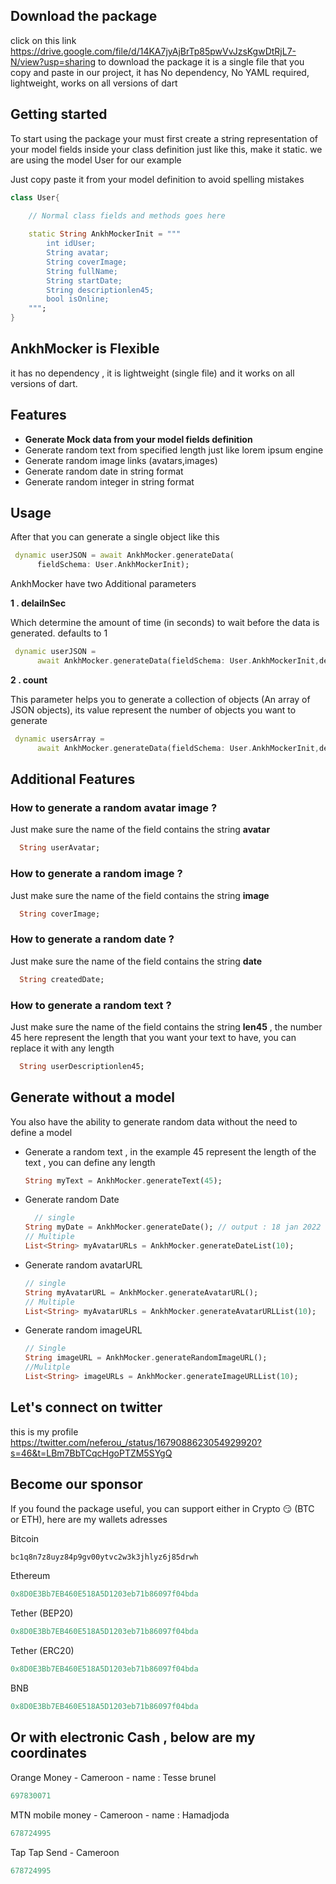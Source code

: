 <!-- 
This README describes the package. If you publish this package to pub.dev,
this README's contents appear on the landing page for your package.

For information about how to write a good package README, see the guide for
[writing package pages](https://dart.dev/guides/libraries/writing-package-pages). 

For general information about developing packages, see the Dart guide for
[creating packages](https://dart.dev/guides/libraries/create-library-packages)
and the Flutter guide for
[developing packages and plugins](https://flutter.dev/developing-packages). 

2 - Do the demo App in english
3 - Translate the demo App in french(Voice Over)
4 - Write the docs in PDF
5 - deploy to pub.dev
-->

## Download the package 
click on this link https://drive.google.com/file/d/14KA7jyAjBrTp85pwVvJzsKgwDtRjL7-N/view?usp=sharing to download the package
it is a single file that you copy and paste in our project, it has No dependency, No YAML required, lightweight, works on all versions of dart


## Getting started
To start using the package your must first create a string representation of your model fields inside your class definition just like this, make it static. we are using the model User for our example
<p>Just copy paste it from your model definition to avoid spelling mistakes</p>

```dart
class User{

    // Normal class fields and methods goes here
    
    static String AnkhMockerInit = """
        int idUser;
        String avatar;
        String coverImage;
        String fullName;
        String startDate;
        String descriptionlen45;
        bool isOnline;
    """;
}
```


## AnkhMocker is Flexible
it has no dependency , it is lightweight (single file) and it works on all versions of dart.

## Features

<ul>
  <li><b>Generate Mock data from your model fields definition</b></li>
  <li>Generate random text from specified length just like lorem ipsum engine</li>
  <li>Generate random image links (avatars,images)</li>
  <li>Generate random date in string format</li>
  <li>Generate random integer in string format</li>
</ul>


## Usage
After that you can generate a single object like this
```dart
 dynamic userJSON = await AnkhMocker.generateData(
      fieldSchema: User.AnkhMockerInit);
```
<p>AnkhMocker have two Additional parameters</p>
<p><b>1 . delaiInSec</b></p>
<p>Which determine the amount of time (in seconds) to wait before the data is generated. defaults to 1 </p>

```dart
 dynamic userJSON =
      await AnkhMocker.generateData(fieldSchema: User.AnkhMockerInit,delayInSec: 5);
```

<p><b>2 . count</b></p>
<p>This parameter helps you to generate a collection of objects (An array of JSON objects), its value represent the number of objects you want to generate</p>

```dart
 dynamic usersArray =
      await AnkhMocker.generateData(fieldSchema: User.AnkhMockerInit,delayInSec: 5,count: 15);
```

## Additional Features

<h3>How to generate a random avatar image ?</h3>
<p>Just make sure the name of the field contains the string <b>avatar</b></p>

```dart
  String userAvatar;
```


<h3>How to generate a random image ?</h3>
<p>Just make sure the name of the field contains the string <b>image</b></p>

```dart
  String coverImage;
```


<h3>How to generate a random date ?</h3>
<p>Just make sure the name of the field contains the string <b>date</b></p>

```dart
  String createdDate;
```

<h3>How to generate a random text ?</h3>
<p>Just make sure the name of the field contains the string <b>len45</b> , the number 45 here represent the length that you want your text to have, you can replace it with any length</p>

```dart
  String userDescriptionlen45;
```

## Generate without a model

<p> You also have the ability to generate random data without the need to define a model</p>
<ul>
  <li>Generate a random text ,  in the example 45 represent the length of the text , you can define any length

  ```dart
  String myText = AnkhMocker.generateText(45);
  ```

  </li>

  <li>Generate  random Date

  ```dart
    // single 
 String myDate = AnkhMocker.generateDate(); // output : 18 jan 2022
  // Multiple
  List<String> myAvatarURLs = AnkhMocker.generateDateList(10);
  ```

  </li>

  <li>Generate random avatarURL

  ```dart
  // single 
 String myAvatarURL = AnkhMocker.generateAvatarURL();
 // Multiple
 List<String> myAvatarURLs = AnkhMocker.generateAvatarURLList(10);
  ```

  </li>

  <li>Generate  random imageURL

  ```dart
  // Single 
 String imageURL = AnkhMocker.generateRandomImageURL();
 //Mulitple
List<String> imageURLs = AnkhMocker.generateImageURLList(10);
  ```

  </li>


</ul>


## Let's connect on twitter 
this is my profile https://twitter.com/neferou_/status/1679088623054929920?s=46&t=LBm7BbTCqcHgoPTZM5SYgQ




## Become our sponsor

If you found the package useful, you can support either in Crypto 😏 (BTC or ETH), here are my wallets adresses

Bitcoin
  ```dart
bc1q8n7z8uyz84p9gv00ytvc2w3k3jhlyz6j85drwh
  ```

Ethereum
  ```dart
0x8D0E3Bb7EB460E518A5D1203eb71b86097f04bda
  ```

Tether (BEP20)
  ```dart
0x8D0E3Bb7EB460E518A5D1203eb71b86097f04bda
  ```

Tether (ERC20)
  ```dart
0x8D0E3Bb7EB460E518A5D1203eb71b86097f04bda
  ```

BNB
  ```dart
0x8D0E3Bb7EB460E518A5D1203eb71b86097f04bda
  ```

<h2>Or with electronic Cash , below are my coordinates</h2>

Orange Money - Cameroon - name : Tesse brunel
  ```dart
697830071
  ```

MTN mobile money - Cameroon - name : Hamadjoda
  ```dart
678724995
  ```

Tap Tap Send - Cameroon 
  ```dart
678724995
  ```
